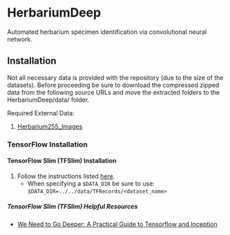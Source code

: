 # HerbariumDeep
Automated herbarium specimen identification via convolutional neural network.
## Installation
Not all necessary data is provided with the repository (due to the size of the datasets).
Before proceeding be sure to download the compressed zipped data from the following source
URLs and move the extracted folders to the HerbariumDeep/data/ folder.

Required External Data:
1. [Herbarium255_Images](http://otmedia.lirmm.fr/LifeCLEF/GoingDeeperHerbarium/Herbaria255_Images.zip)

### TensorFlow Installation

#### TensorFlow Slim (TFSlim) Installation
1. Follow the instructions listed
[here](https://github.com/tensorflow/models/tree/master/research/slim).
    * When specifying a `$DATA_DIR` be sure to use:
    `$DATA_DIR=../../data/TFRecords/<dataset_name>`

##### TensorFlow Slim (TFSlim) Helpful Resources
* [We Need to Go Deeper: A Practical Guide to Tensorflow and Inception](https://medium.com/initialized-capital/we-need-to-go-deeper-a-practical-guide-to-tensorflow-and-inception-50e66281804f)
